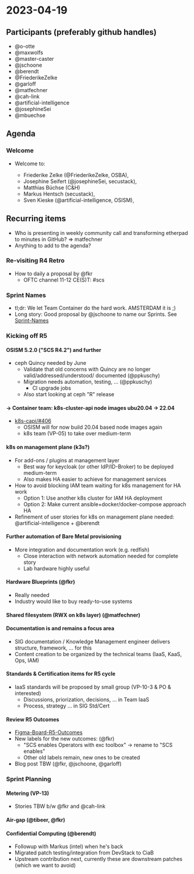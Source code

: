 # 2023-04-19

## Participants (preferably github handles)
* @o-otte
* @maxwolfs
* @master-caster
* @jschoone
* @berendt
* @FriederikeZelke
* @garloff
* @matfechner
* @cah-link
* @artificial-intelligence
* @josephineSei
* @mbuechse

## Agenda

### Welcome

- Welcome to: 

  * Friederike Zelke (@FriederikeZelke, OSBA), 
  * Josephine Seifert (@josephineSei, secustack),
  * Matthias Büchse (C&H) 
  * Markus Hentsch (secustack), 
  * Sven Kieske (@artificial-intelligence, OSISM), 

## Recurring items

- Who is presenting in weekly community call and transforming etherpad to minutes in GitHub?
  => matfechner
- Anything to add to the agenda?


### Re-visiting R4 Retro

- How to daily a proposal by @fkr
    - OFTC channel 11-12 CE(S)T: #scs

### Sprint Names

- tl;dr: We let Team Container do the hard work. AMSTERDAM it is ;)
- Long story: Good proposal by @jschoone to name our Sprints. 
  See [Sprint-Names](https://input.scs.community/2023-scs-team-container#Sprint-Names)

### Kicking off R5

#### OSISM 5.2.0 ("SCS R4.2") and further
* ceph Quincy needed by June
    * Validate that old concerns with Quincy are no longer valid/addressed/understood/  documented (@ppkuschy)
    * Migration needs automation, testing, ... (@ppkuschy)
        * CI upgrade jobs
    * Also start looking at ceph "R" release

#### -> Container team: k8s-cluster-api node images ubu20.04 -> 22.04
* [k8s-capi/#406](https://github.com/SovereignCloudStack/k8s-cluster-api-provider/issues/406)
    * OSISM will for now build 20.04 based node images again
    * k8s team (VP-05) to take over medium-term

#### k8s on management plane (k3s?)
* For add-ons / plugins at management layer
    * Best way for keycloak (or other IdP/ID-Broker) to be deployed medium-term
    * Also makes HA easier to achieve for management services
* How to avoid blocking IAM team waiting for k8s management for HA work
    * Option 1: Use another k8s cluster for IAM HA deployment
    * Option 2: Make current ansible+docker/docker-compose approach HA
* Refinement of user stories for k8s on management plane needed: @artificial-intelligence + @berendt

#### Further automation of Bare Metal provisioning
* More integration and documentation work (e.g. redfish)
    * Close interaction with network automation needed for complete story
    * Lab hardware highly useful

#### Hardware Blueprints (@fkr)
* Really needed
* Industry would like to buy ready-to-use systems

#### Shared filesystem (RWX on k8s layer) (@matfechner)

#### Documentation is and remains a focus area
* SIG documentation / Knowledge Management engineer delivers structure, framework, ... for this
* Content creation to be organized by the technical teams (IaaS, KaaS, Ops, IAM)

#### Standards & Certification items for R5 cycle
* IaaS standards will be proposed by small group (VP-10-3 & PO & interested)
    * Discussions, priorization, decisions, ... in Team IaaS
    * Process, strategy ... in SIG Std/Cert

#### Review R5 Outcomes

- [Figma-Board-R5-Outcomes](https://www.figma.com/file/xmZ7newzY5E5NdxjHQS09S/R5---OUTCOMES?node-id=0-1&t=h4Qe0ekP4cTdgAuI-0)
- New labels for the new outcomes: (@fkr)
    * "SCS enables Operators with exc toolbox" -> rename to "SCS enables"
    * Other old labels remain, new ones to be created
- Blog post TBW (@fkr, @jschoone, @garloff)

### Sprint Planning

#### Metering (VP-13)
* Stories TBW b/w @fkr and @cah-link
#### Air-gap (@tibeer, @fkr)
#### Confidential Computing (@berendt)
* Followup with Markus (intel) when he's back
* Migrated patch testing/integration from DevStack to CiaB
* Upstream contribution next, currently these are downstream patches (which we want to avoid)
